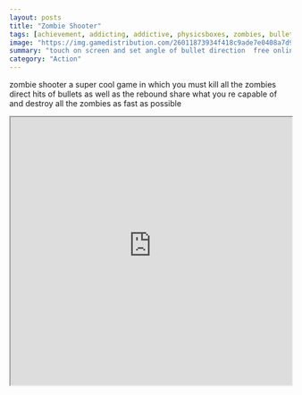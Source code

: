 ```yaml
---
layout: posts
title: "Zombie Shooter"
tags: [achievement, addicting, addictive, physicsboxes, zombies, bullet, amazing, angel, adventurer, mobile, html5, game, casual, free, online, games, oyna, game, free, games, play, play, games]
image: "https://img.gamedistribution.com/26011873934f418c9ade7e0408a7d958-512x384.jpeg"
summary: "touch on screen and set angle of bullet direction  free online games oyna game free games play play games"
category: "Action"
---
```


zombie shooter a super cool game in which you must kill all the zombies direct hits of bullets as well as the rebound share what you re capable of and destroy all the zombies as fast as possible

<iframe width="100%" height="480px;" src="https://html5.gamedistribution.com/26011873934f418c9ade7e0408a7d958/"></iframe>